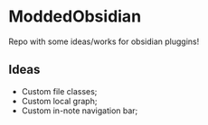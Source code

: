 # ModdedObsidian
Repo with some ideas/works for obsidian pluggins!

## Ideas
- Custom file classes;
- Custom local graph;
- Custom in-note navigation bar;
